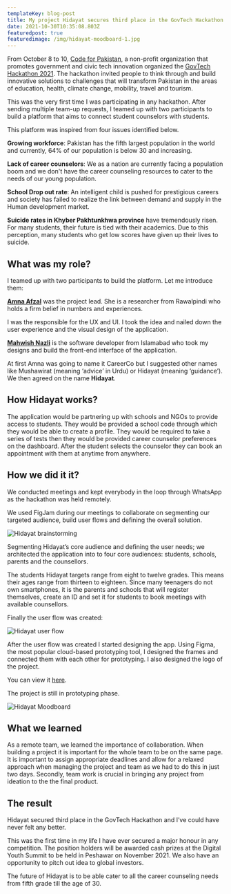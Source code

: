 ```yaml
---
templateKey: blog-post
title: My project Hidayat secures third place in the GovTech Hackathon 2021
date: 2021-10-30T10:35:08.803Z
featuredpost: true
featuredimage: /img/hidayat-moodboard-1.jpg
---
```

From October 8 to 10, [Code for Pakistan](https://codeforpakistan.org/), a non-profit organization that promotes government and civic tech innovation organized the [GovTech Hackathon 2021](https://codeforpakistan.org/govtech-hackathon-2021/). The hackathon invited people to think through and build innovative solutions to challenges that will transform Pakistan in the areas of education, health, climate change, mobility, travel and tourism.

This was the very first time I was participating in any hackathon. After sending multiple team-up requests, I teamed up with two participants to build a platform that aims to connect student counselors with students.

This platform was inspired from four issues identified below.

**Growing workforce**: Pakistan has the fifth largest population in the world and currently, 64% of our population is below 30 and increasing. 

**Lack of career counselors**: We as a nation are currently facing a population boom and we don't have the career counseling resources to cater to the needs of our young population.

**School Drop out rate**: An intelligent child is pushed for prestigious careers and society has failed to realize the link between demand and supply in the Human development market.

**Suicide rates in Khyber Pakhtunkhwa province** have tremendously risen. For many students, their future is tied with their academics. Due to this perception, many students who get low scores have given up their lives to suicide.

## What was my role?

I teamed up with two participants to build the platform. Let me introduce them:

**[Amna Afzal](https://www.linkedin.com/in/amna-afzal-893996163/)** was the project lead. She is a researcher from Rawalpindi who holds a firm belief in numbers and experiences.

I was the responsible for the UX and UI. I took the idea and nailed down the user experience and the visual design of the application.

**[Mahwish Nazli](https://www.linkedin.com/in/mahwish-nazli/)** is the software developer from Islamabad who took my designs and build the front-end interface of the application.

At first Amna was going to name it CareerCo but I suggested other names like Mushawirat (meaning ‘advice’ in Urdu) or Hidayat (meaning ‘guidance’). We then agreed on the name **Hidayat**.

## How Hidayat works?

The application would be partnering up with schools and NGOs to provide access to students. They would be provided a school code through which they would be able to create a profile. They would be required to take a series of tests then they would be provided career counselor preferences on the dashboard. After the student selects the counselor they can book an appointment with them at anytime from anywhere.

## How we did it it?

We conducted meetings and kept everybody in the loop through WhatsApp as the hackathon was held remotely.

We used FigJam during our meetings to collaborate on segmenting our targeted audience, build user flows and defining the overall solution.

![Hidayat brainstorming](/img/problems-features.png "Hidayat brainstorming")

Segmenting Hidayat’s core audience and defining the user needs; we architected the application into to four core audiences: students, schools, parents and the counsellors.

The students Hidayat targets range from eight to twelve grades. This means their ages range from thirteen to eighteen. Since many teenagers do not own smartphones, it is the parents and schools that will register themselves, create an ID and set it for students to book meetings with available counsellors.

Finally the user flow was created:

![Hidayat user flow](/img/group-1.jpg "Hidayat user flow")

After the user flow was created I started designing the app. Using Figma, the most popular cloud-based prototyping tool, I designed the frames and connected them with each other for prototyping. I also designed the logo of the project.

You can view it [here](https://www.figma.com/proto/8AE5hgRHsraktwW7eGvb7d/Hidayat-Mobile-App---GovTech-Hackathon?page-id=0%3A1&node-id=11%3A79&viewport=241%2C48%2C2&scaling=contain&starting-point-node-id=16%3A150).

The project is still in prototyping phase.

![Hidayat Moodboard](/img/hidayat-moodboard-1.jpg "Hidayat Moodboard")

## What we learned

As a remote team, we learned the importance of collaboration. When building a project it is important for the whole team to be on the same page. It is important to assign appropriate deadlines and allow for a relaxed approach when managing the project and team as we had to do this in just two days. Secondly, team work is crucial in bringing any project from ideation to the the final product.

## The result

Hidayat secured third place in the GovTech Hackathon and I’ve could have never felt any better. 

This was the first time in my life I have ever secured a major honour in any competition. The position holders will be awarded cash prizes at the Digital Youth Summit to be held in Peshawar on November 2021. We also have an opportunity to pitch out idea to global investors.

The future of Hidayat is to be able cater to all the career counseling needs from fifth grade till the age of 30.